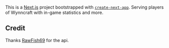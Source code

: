 This is a [Next.js](https://nextjs.org) project bootstrapped with [`create-next-app`](https://nextjs.org/docs/app/api-reference/cli/create-next-app).
Serving players of Wynncraft with in-game statistics and more.

## Credit
Thanks [RawFish69](https://github.com/RawFish69) for the api.
